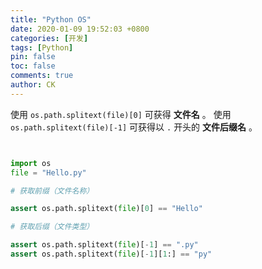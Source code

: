 ```yaml
---
title: "Python OS"
date: 2020-01-09 19:52:03 +0800
categories: [开发]
tags: [Python]
pin: false
toc: false
comments: true
author: CK
---
```


使用 `os.path.splitext(file)[0]` 可获得 **文件名** 。 
使用 `os.path.splitext(file)[-1]` 可获得以 `.` 开头的 **文件后缀名** 。

```python


import os
file = "Hello.py"

# 获取前缀（文件名称）

assert os.path.splitext(file)[0] == "Hello"

# 获取后缀（文件类型）

assert os.path.splitext(file)[-1] == ".py"
assert os.path.splitext(file)[-1][1:] == "py"
```


